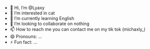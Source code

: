 - 👋 Hi, I’m @Lyaxy
- 👀 I’m interested in cat
- 🌱 I’m currently learning English
- 💞️ I’m looking to collaborate on nothing
- 📫 How to reach me you can contact me on my tik tok (michaxly_)
- 😄 Pronouns: ...
- ⚡ Fun fact: ...

<!---
Lyaxy/Lyaxy is a ✨ special ✨ repository because its `README.md` (this file) appears on your GitHub profile.
You can click the Preview link to take a look at your changes.
--->
